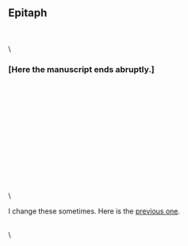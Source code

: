 Epitaph
-------

\
 \
 \

### [Here the manuscript ends abruptly.]

\
 \
 \
 \
 \
 \
 \
 \
 \
 \
 \
 \
 \
 \

I change these sometimes. Here is the [previous
one](epitaphBefore20120106.html).

\
 \
